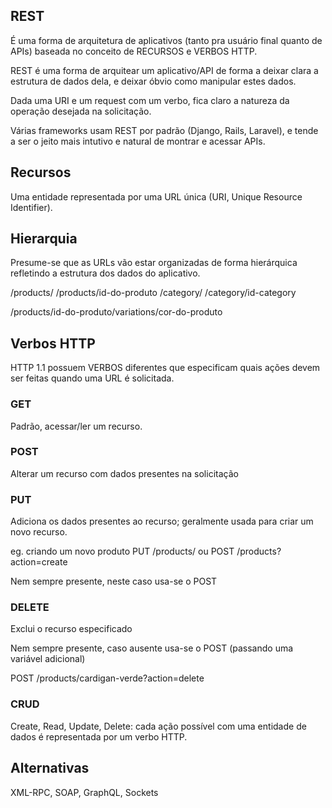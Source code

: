 ## REST

É uma forma de arquitetura de aplicativos (tanto pra usuário final quanto de APIs) baseada no conceito de RECURSOS e VERBOS HTTP.

REST é uma forma de arquitear um aplicativo/API de forma a deixar clara a estrutura de dados dela, e deixar óbvio como manipular estes dados.

Dada uma URI e um request com um verbo, fica claro a natureza da operação desejada na solicitação.

Várias frameworks usam REST por padrão (Django, Rails, Laravel), e tende a ser o jeito mais intutivo e natural de montrar e acessar APIs.



## Recursos
Uma entidade representada por uma URL única (URI, Unique Resource Identifier).



## Hierarquia

Presume-se que as URLs vão estar organizadas de forma hierárquica refletindo a estrutura dos dados do aplicativo.

/products/
/products/id-do-produto
/category/
/category/id-category

/products/id-do-produto/variations/cor-do-produto


## Verbos HTTP

HTTP 1.1 possuem VERBOS diferentes que especificam quais ações devem ser feitas quando uma URL é solicitada.

### GET
Padrão, acessar/ler um recurso.


### POST
Alterar um recurso com dados presentes na solicitação


### PUT
Adiciona os dados presentes ao recurso; geralmente usada para criar um novo recurso.

eg. criando um novo produto
PUT /products/
ou
POST /products?action=create

Nem sempre presente, neste caso usa-se o POST

### DELETE
Exclui o recurso especificado

Nem sempre presente, caso ausente usa-se o POST (passando uma variável adicional)

POST /products/cardigan-verde?action=delete

### CRUD
Create, Read, Update, Delete: cada ação possível com uma entidade de dados é representada por um verbo HTTP.


## Alternativas
XML-RPC, SOAP, GraphQL, Sockets
